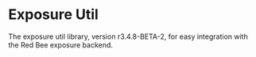 # Exposure Util

The exposure util library, version r3.4.8-BETA-2, for easy integration with the Red Bee exposure backend.